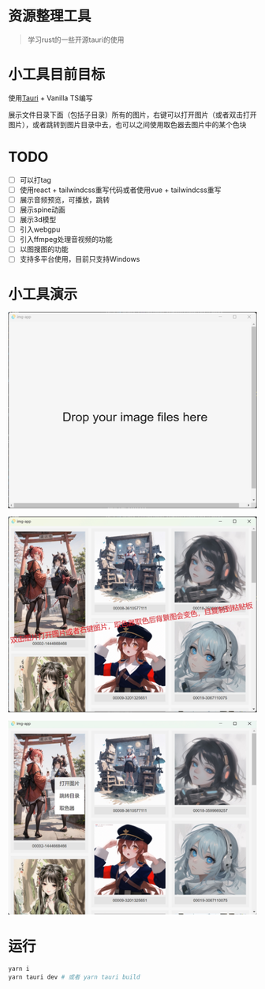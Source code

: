 # 资源整理工具

> 学习rust的一些开源tauri的使用

# 小工具目前目标

使用[Tauri](https://tauri.app/) + Vanilla TS编写

展示文件目录下面（包括子目录）所有的图片，右键可以打开图片（或者双击打开图片），或者跳转到图片目录中去，也可以之间使用取色器去图片中的某个色块

# TODO

- [ ] 可以打tag
- [ ] 使用react + tailwindcss重写代码或者使用vue + tailwindcss重写
- [ ] 展示音频预览，可播放，跳转
- [ ] 展示spine动画
- [ ] 展示3d模型
- [ ] 引入webgpu
- [ ] 引入ffmpeg处理音视频的功能
- [ ] 以图搜图的功能
- [ ] 支持多平台使用，目前只支持Windows

# 小工具演示

![](./md_img/1.png)

![](./md_img/2.jpg)

![](./md_img/3.jpg)
# 运行
``` bash
yarn i
yarn tauri dev # 或者 yarn tauri build
```
